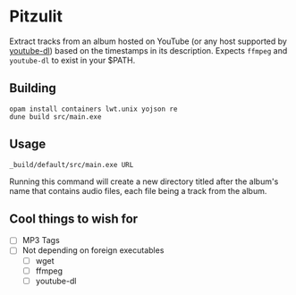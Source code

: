 # Pitzulit
Extract tracks from an album hosted on YouTube (or any host supported by [youtube-dl](https://github.com/rg3/youtube-dl))
based on the timestamps in its description.
Expects `ffmpeg` and `youtube-dl` to exist in your $PATH.

## Building
```
opam install containers lwt.unix yojson re
dune build src/main.exe
```

## Usage
```
_build/default/src/main.exe URL
```
Running this command will create a new directory titled after the album's name that contains audio files, each file being a track from the album.

## Cool things to wish for
- [ ] MP3 Tags
- [ ] Not depending on foreign executables
    - [ ] wget
    - [ ] ffmpeg
    - [ ] youtube-dl
